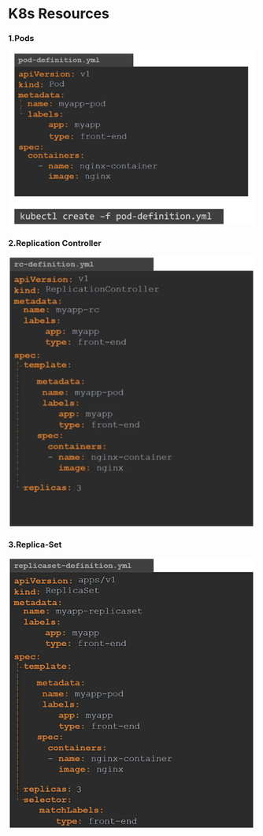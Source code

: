 # K8s Resources

### 1.Pods
![pod-definition](images/pod-def.png)

### 2.Replication Controller
![replication-controller-definition](images/replication-controller-def.png)

### 3.Replica-Set
![replica-set-definition](images/replica-set-def.png)
